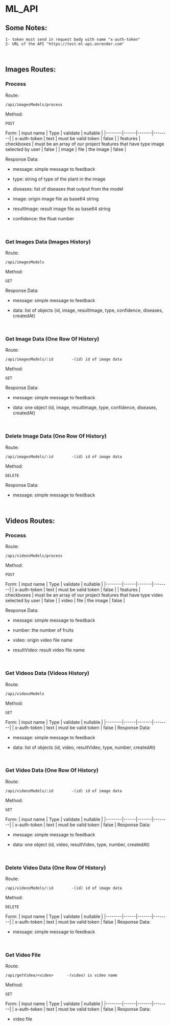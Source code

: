 # ML_API

## **Some Notes:**
```
1- token must send in request body with name "x-auth-token"
2- URL of the API "https://test-ml-api.onrender.com"
```

</br>

## **Images Routes:**
### **Process**
Route:
```
/api/imagesModels/process
```
Method:
```
POST
```
Form:
| input name | Type | validate | nullable |
|--------|------|-------|--------|
| x-auth-token | text | must be valid token | false |
| features | checkboxes | must be an array of our project features that have type image selected by user | false |
| image | file | the image | false |

Response Data:
- message: simple message to feedback

- type: string of type of the plant in the image

- diseases: list of diseases that output from the model

- image: origin image file as base64 string

- resultImage: result image file as base64 string

- confidence: the float number

<br/>

### **Get Images Data (Images History)**
Route:
```
/api/imagesModels
```
Method:
```
GET
```
Response Data:
- message: simple message to feedback

- data: list of objects (id, image, resultImage, type, confidence, diseases, createdAt)

<br/>

### **Get Image Data (One Row Of History)**
Route:
```
/api/imagesModels/:id        -(id) id of image data
```
Method:
```
GET
```
Response Data:
- message: simple message to feedback

- data: one object (id, image, resultImage, type, confidence, diseases, createdAt)

<br/>

### **Delete Image Data (One Row Of History)**
Route:
```
/api/imagesModels/:id        -(id) id of image data
```
Method:
```
DELETE
```
Response Data:
- message: simple message to feedback

<br/>

## **Videos Routes:**
### **Process**
Route:
```
/api/videosModels/process
```
Method:
```
POST
```
Form:
| input name | Type | validate | nullable |
|--------|------|-------|--------|
| x-auth-token | text | must be valid token | false |
| features | checkboxes | must be an array of our project features that have type video selected by user | false |
| video | file | the image | false |

Response Data:
- message: simple message to feedback

- number: the number of fruits

- video: origin video file name

- resultVideo: result video file name

<br/>

### **Get Videos Data (Videos History)**
Route:
```
/api/videosModels
```
Method:
```
GET
```
Form:
| input name | Type | validate | nullable |
|--------|------|-------|--------|
| x-auth-token | text | must be valid token | false |
Response Data:
- message: simple message to feedback

- data: list of objects (id, video, resultVideo, type, number, createdAt)

<br/>

### **Get Video Data (One Row Of History)**
Route:
```
/api/videosModels/:id        -(id) id of image data
```
Method:
```
GET
```
Form:
| input name | Type | validate | nullable |
|--------|------|-------|--------|
| x-auth-token | text | must be valid token | false |
Response Data:
- message: simple message to feedback

- data: one object (id, video, resultVideo, type, number, createdAt)

<br/>

### **Delete Video Data (One Row Of History)**
Route:
```
/api/videosModels/:id        -(id) id of image data
```
Method:
```
DELETE
```
Form:
| input name | Type | validate | nullable |
|--------|------|-------|--------|
| x-auth-token | text | must be valid token | false |
Response Data:
- message: simple message to feedback

<br/>

### **Get Video File**
Route:
```
/api/getVideo/<video>      -(video) is video name
```
Method:
```
GET
```
Form:
| input name | Type | validate | nullable |
|--------|------|-------|--------|
| x-auth-token | text | must be valid token | false |
Response Data:
- video file

<br/>
